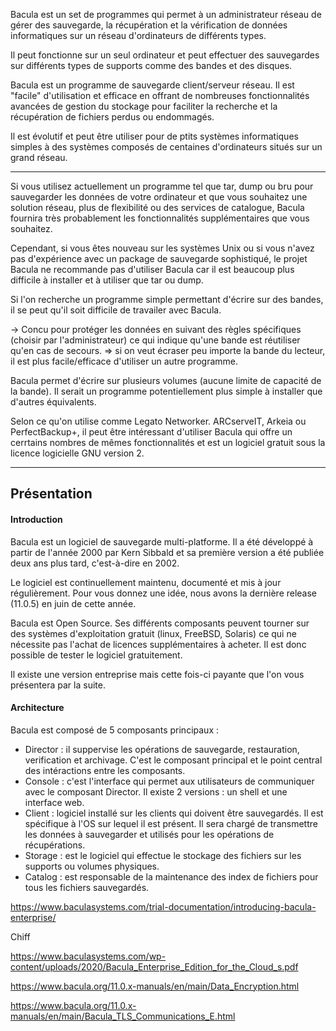 
Bacula est un set de programmes qui permet à un administrateur réseau de gérer des sauvegarde, la récupération et la vérification de données informatiques sur un réseau d'ordinateurs de différents types. 

Il peut fonctionne sur un seul ordinateur et peut effectuer des sauvegardes sur différents types de supports comme des bandes et des disques.

Bacula est un programme de sauvegarde client/serveur réseau. Il est "facile" d'utilisation et efficace en offrant de nombreuses fonctionnalités avancées de gestion du stockage pour faciliter la recherche et la récupération de fichiers perdus ou endommagés. 

Il est évolutif et peut être utiliser pour de ptits systèmes informatiques simples à des systèmes composés de centaines d'ordinateurs situés sur un grand réseau.

-------------

Si vous utilisez actuellement un programme tel que tar, dump ou bru pour sauvegarder les données de votre ordinateur et que vous souhaitez une solution réseau, plus de flexibilité ou des services de catalogue, Bacula fournira très probablement les fonctionnalités supplémentaires que vous souhaitez. 

Cependant, si vous êtes nouveau sur les systèmes Unix ou si vous n'avez pas d'expérience avec un package de sauvegarde sophistiqué, le projet Bacula ne recommande pas d'utiliser Bacula car il est beaucoup plus difficile à installer et à utiliser que tar ou dump.

Si l'on recherche un programme simple permettant d'écrire sur des bandes, il se peut qu'il soit difficile de travailer avec Bacula.

-> Concu pour protéger les données en suivant des règles spécifiques (choisir par l'administrateur) ce qui indique qu'une bande est réutiliser qu'en cas de secours.
=> si on veut écraser peu importe la bande du lecteur, il est plus facile/efficace d'utiliser un autre programme.

Bacula permet d'écrire sur plusieurs volumes (aucune limite de capacité de la bande). Il serait un programme potentiellement plus simple à installer que d'autres équivalents.

Selon ce qu'on utilise comme  Legato Networker. ARCserveIT, Arkeia ou PerfectBackup+, il peut être intéressant d'utiliser Bacula qui offre un cerrtains nombres de mêmes fonctionnalités et est un logiciel gratuit sous la licence logicielle GNU version 2.

----------------

## Présentation 

#### Introduction

Bacula est un logiciel de sauvegarde multi-platforme. Il a été développé à partir de l'année 2000 par Kern Sibbald et sa première version a été publiée deux ans plus tard, c'est-à-dire en 2002. 

Le logiciel est continuellement maintenu, documenté et mis à jour régulièrement. Pour vous donnez une idée, nous avons la dernière release (11.0.5) en juin de cette année. 

Bacula est Open Source. Ses différents composants peuvent tourner sur des systèmes d'exploitation gratuit (linux, FreeBSD, Solaris) ce qui ne nécessite pas l'achat de licences supplémentaires à acheter.  Il est donc possible de tester le logiciel gratuitement.

Il existe une version entreprise mais cette fois-ci payante que l'on vous présentera par la suite.

#### Architecture

Bacula est composé de 5 composants principaux :

- Director : il suppervise les opérations de sauvegarde, restauration, verification et archivage. C'est le composant principal et le point central des intéractions entre les composants.
- Console : c'est l'interface qui permet aux utilisateurs de communiquer avec le composant Director. Il existe 2 versions :  un shell et une interface web.
- Client : logiciel installé sur les clients qui doivent être sauvegardés. Il est spécifique à l'OS sur lequel il est présent. Il sera chargé de transmettre les données à sauvegarder et utilisés pour les opérations de récupérations. 
- Storage : est le logiciel qui effectue le stockage des fichiers sur les supports ou volumes physiques. 
- Catalog : est responsable de la maintenance des index de fichiers pour tous les fichiers sauvegardés.

https://www.baculasystems.com/trial-documentation/introducing-bacula-enterprise/



Chiff

https://www.baculasystems.com/wp-content/uploads/2020/Bacula_Enterprise_Edition_for_the_Cloud_s.pdf

https://www.bacula.org/11.0.x-manuals/en/main/Data_Encryption.html

https://www.bacula.org/11.0.x-manuals/en/main/Bacula_TLS_Communications_E.html
